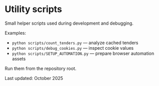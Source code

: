 # Utility scripts

Small helper scripts used during development and debugging.

Examples:

- `python scripts/count_tenders.py` — analyze cached tenders
- `python scripts/debug_cookies.py` — inspect cookie values
- `python scripts/SETUP_AUTOMATION.py` — prepare browser automation assets

Run them from the repository root.

Last updated: October 2025
